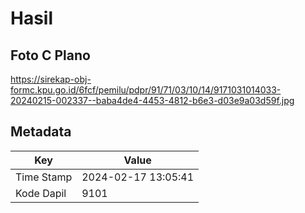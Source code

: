 # Hasil

## Foto C Plano

https://sirekap-obj-formc.kpu.go.id/6fcf/pemilu/pdpr/91/71/03/10/14/9171031014033-20240215-002337--baba4de4-4453-4812-b6e3-d03e9a03d59f.jpg


## Metadata

| Key        | Value               |
| ---------- | ------------------- |
| Time Stamp | 2024-02-17 13:05:41 |
| Kode Dapil | 9101                |



